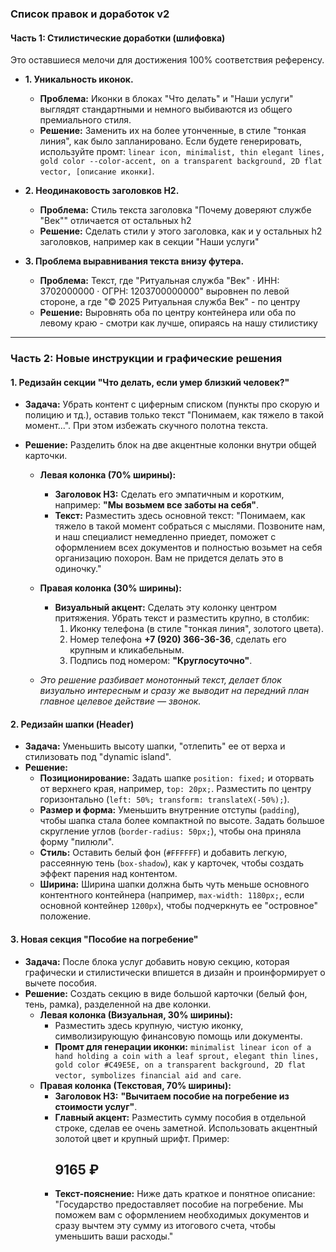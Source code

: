 ### **Список правок и доработок v2**

#### **Часть 1: Стилистические доработки (шлифовка)**

Это оставшиеся мелочи для достижения 100% соответствия референсу.

- **1. Уникальность иконок.**

  - **Проблема:** Иконки в блоках "Что делать" и "Наши услуги" выглядят стандартными и немного выбиваются из общего премиального стиля.
  - **Решение:** Заменить их на более утонченные, в стиле "тонкая линия", как было запланировано. Если будете генерировать, используйте промт: `linear icon, minimalist, thin elegant lines, gold color --color-accent, on a transparent background, 2D flat vector, [описание иконки]`.

- **2. Неодинаковость заголовков H2.**

  - **Проблема:** Стиль текста заголовка "Почему доверяют службе "Век"" отличается от остальных h2
  - **Решение:** Сделать стили у этого заголовка, как и у остальных h2 заголовков, например как в секции "Наши услуги"

- **3. Проблема выравнивания текста внизу футера.**
  - **Проблема:** Текст, где "Ритуальная служба "Век" · ИНН: 3702000000 · ОГРН: 1203700000000" выровнен по левой стороне, а где "© 2025 Ритуальная служба Век" - по центру
  - **Решение:** Выровнять оба по центру контейнера или оба по левому краю - смотри как лучше, опираясь на нашу стилистику

---

### **Часть 2: Новые инструкции и графические решения**

#### **1. Редизайн секции "Что делать, если умер близкий человек?"**

- **Задача:** Убрать контент с циферным списком (пункты про скорую и полицию и тд.), оставив только текст "Понимаем, как тяжело в такой момент...". При этом избежать скучного полотна текста.
- **Решение:** Разделить блок на две акцентные колонки внутри общей карточки.

  - **Левая колонка (70% ширины):**
    - **Заголовок H3:** Сделать его эмпатичным и коротким, например: **"Мы возьмем все заботы на себя"**.
    - **Текст:** Разместить здесь основной текст: "Понимаем, как тяжело в такой момент собраться с мыслями. Позвоните нам, и наш специалист немедленно приедет, поможет с оформлением всех документов и полностью возьмет на себя организацию похорон. Вам не придется делать это в одиночку."
  - **Правая колонка (30% ширины):**

    - **Визуальный акцент:** Сделать эту колонку центром притяжения. Убрать текст и разместить крупно, в столбик:
      1.  Иконку телефона (в стиле "тонкая линия", золотого цвета).
      2.  Номер телефона **+7 (920) 366-36-36**, сделать его крупным и кликабельным.
      3.  Подпись под номером: **"Круглосуточно"**.

  - _Это решение разбивает монотонный текст, делает блок визуально интересным и сразу же выводит на передний план главное целевое действие — звонок._

#### **2. Редизайн шапки (Header)**

- **Задача:** Уменьшить высоту шапки, "отлепить" ее от верха и стилизовать под "dynamic island".
- **Решение:**
  - **Позиционирование:** Задать шапке `position: fixed;` и оторвать от верхнего края, например, `top: 20px;`. Разместить по центру горизонтально (`left: 50%; transform: translateX(-50%);`).
  - **Размер и форма:** Уменьшить внутренние отступы (`padding`), чтобы шапка стала более компактной по высоте. Задать большое скругление углов (`border-radius: 50px;`), чтобы она приняла форму "пилюли".
  - **Стиль:** Оставить белый фон (`#FFFFFF`) и добавить легкую, рассеянную тень (`box-shadow`), как у карточек, чтобы создать эффект парения над контентом.
  - **Ширина:** Ширина шапки должна быть чуть меньше основного контентного контейнера (например, `max-width: 1180px;`, если основной контейнер `1200px`), чтобы подчеркнуть ее "островное" положение.

#### **3. Новая секция "Пособие на погребение"**

- **Задача:** После блока услуг добавить новую секцию, которая графически и стилистически впишется в дизайн и проинформирует о вычете пособия.
- **Решение:** Создать секцию в виде большой карточки (белый фон, тень, рамка), разделенной на две колонки.
  - **Левая колонка (Визуальная, 30% ширины):**
    - Разместить здесь крупную, чистую иконку, символизирующую финансовую помощь или документы.
    - **Промт для генерации иконки:** `minimalist linear icon of a hand holding a coin with a leaf sprout, elegant thin lines, gold color #C49E5E, on a transparent background, 2D flat vector, symbolizes financial aid and care`.
  - **Правая колонка (Текстовая, 70% ширины):**
    - **Заголовок H3:** **"Вычитаем пособие на погребение из стоимости услуг"**.
    - **Главный акцент:** Разместить сумму пособия в отдельной строке, сделав ее очень заметной. Использовать акцентный золотой цвет и крупный шрифт. Пример:
      ## **9165 ₽**
    - **Текст-пояснение:** Ниже дать краткое и понятное описание: "Государство предоставляет пособие на погребение. Мы поможем вам с оформлением необходимых документов и сразу вычтем эту сумму из итогового счета, чтобы уменьшить ваши расходы."
